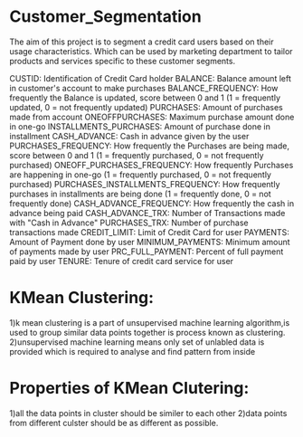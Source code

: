 # Customer_Segmentation

The aim of this project is to segment a credit card users based on their usage characteristics. Which can be used by marketing 
department to tailor products and services specific to these customer segments.


CUSTID: Identification of Credit Card holder
BALANCE: Balance amount left in customer's account to make purchases
BALANCE_FREQUENCY: How frequently the Balance is updated, score between 0 and 1 (1 = frequently updated, 0 = not frequently updated)
PURCHASES: Amount of purchases made from account
ONEOFFPURCHASES: Maximum purchase amount done in one-go
INSTALLMENTS_PURCHASES: Amount of purchase done in installment
CASH_ADVANCE: Cash in advance given by the user
PURCHASES_FREQUENCY: How frequently the Purchases are being made, score between 0 and 1 (1 = frequently purchased, 0 = not frequently purchased)
ONEOFF_PURCHASES_FREQUENCY: How frequently Purchases are happening in one-go (1 = frequently purchased, 0 = not frequently purchased)
PURCHASES_INSTALLMENTS_FREQUENCY: How frequently purchases in installments are being done (1 = frequently done, 0 = not frequently done)
CASH_ADVANCE_FREQUENCY: How frequently the cash in advance being paid
CASH_ADVANCE_TRX: Number of Transactions made with "Cash in Advance"
PURCHASES_TRX: Number of purchase transactions made
CREDIT_LIMIT: Limit of Credit Card for user
PAYMENTS: Amount of Payment done by user
MINIMUM_PAYMENTS: Minimum amount of payments made by user
PRC_FULL_PAYMENT: Percent of full payment paid by user
TENURE: Tenure of credit card service for user

# KMean Clustering:
1)k mean clustering is a part of unsupervised machine learning algorithm,is used to group similar data points together is process 
known as clustering.
2)unsupervised machine learning means only set of unlabled data is provided which is required to analyse and find pattern from 
inside

# Properties of KMean Clutering:
1)all the data points in cluster should be similer to each other
2)data points from different culster should be as different as possible.
